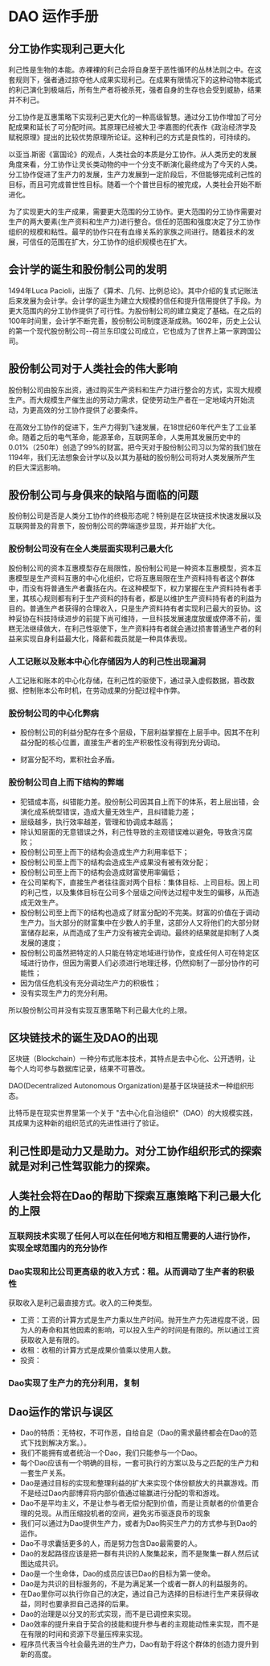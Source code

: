 # DAO 运作手册

## 分工协作实现利己更大化

利己性是生物的本能。赤裸裸的利己会将自身至于恶性循环的丛林法则之中。在这套规则下，强者通过掠夺他人成果实现利己。在成果有限情况下的这种动物本能式的利己演化到极端后，所有生产者将被杀死，强者自身的生存也会受到威胁，结果并不利己。

分工协作是互惠策略下实现利己更大化的一种高级智慧。通过分工协作增加了可分配成果和延长了可分配时间。其原理已经被大卫·李嘉图的代表作《政治经济学及赋税原理》提出的比较优势原理所论证。这种利己的方式是良性的，可持续的。

以亚当.斯密《富国论》的观点，人类社会的本质是分工协作。从人类历史的发展角度来看，分工协作让灵长类动物的中一个分支不断演化最终成为了今天的人类。分工协作促进了生产力的发展，生产力发展到一定阶段后，不但能够完成利己性的目标，而且可完成普世性目标。随着一个个普世目标的被完成，人类社会开始不断进化。

为了实现更大的生产成果，需要更大范围的分工协作。更大范围的分工协作需要对生产的两大要素{生产资料和生产力}进行整合。信任的范围和强度决定了分工协作组织的规模和粘性。最早的协作只在有血缘关系的家族之间进行。随着技术的发展，可信任的范围在扩大，分工协作的组织规模也在扩大。

## 会计学的诞生和股份制公司的发明

1494年Luca Pacioli，出版了《算术、几何、比例总论》。其中介绍的复式记账法后来发展为会计学。会计学的诞生为建立大规模的信任和提升信用提供了手段。为更大范围内的分工协作提供了可行性。为股份制公司的建立奠定了基础。在之后的100年时间里，会计学不断完善，股份制公司制度逐渐成熟。1602年，历史上公认的第一个现代股份制公司--荷兰东印度公司成立，它也成为了世界上第一家跨国公司。

## 股份制公司对于人类社会的伟大影响

股份制公司由股东出资，通过购买生产资料和生产力进行整合的方式，实现大规模生产。而大规模生产催生出的劳动力需求，促使劳动生产者在一定地域内开始流动，为更高效的分工协作提供了必要条件。

在高效分工协作的促进下，生产力得到飞速发展，在18世纪60年代产生了工业革命。随着之后的电气革命，能源革命，互联网革命，人类用其发展历史中的0.01%（250年）创造了99%的财富。把今天对于股份制公司习以为常的我们放在1194年，我们无法想象会计学以及以其为基础的股份制公司将对人类发展所产生的巨大深远影响。

## 股份制公司与身俱来的缺陷与面临的问题

股份制公司是否是人类分工协作的终极形态呢？特别是在区块链技术快速发展以及互联网普及的背景下，股份制公司的弊端逐步显现，并开始扩大化。

### 股份制公司没有在全人类层面实现利己最大化

股份制公司的资本互惠模型存在局限性，股份制公司是一种资本互惠模型，资本互惠模型是生产资料互惠的中心化组织，它将互惠局限在生产资料持有者这个群体中，而没有将普通生产者囊括在内。在这种模型下，权力掌握在生产资料持有者手里，其核心规则都有利于生产资料的持有者，都是以维护生产资料持有者的利益为目的。普通生产者获得的合理收入，只是生产资料持有者实现利己最大的妥协。这种妥协在科技持续进步的前提下尚可维持，一旦科技发展速度放缓或停滞不前，蛋糕无法继续做大，在利己性驱使下，生产资料持有者就会通过损害普通生产者的利益来实现自身利益最大化，降薪和裁员就是一种具体表现。

### 人工记账以及账本中心化存储因为人的利己性出现漏洞

人工记账和账本的中心化存储，在利己性的驱使下，通过录入虚假数据，篡改数据、控制账本公布时机，在劳动成果的分配过程中作弊。
 
### 股份制公司的中心化弊病

- 股份制公司的利益分配存在多个层级，下层利益掌握在上层手中。因其不在利益分配的核心位置，直接生产者的生产积极性没有得到充分调动。

- 财富分配不均，累积社会矛盾。
 
### 股份制公司自上而下结构的弊端
 
- 犯错成本高，纠错能力差。股份制公司因其自上而下的体系，若上层出错，会演化成系统型错误，造成大量无效生产，且纠错能力差；
- 层级越多，执行效率越差，管理和协调成本越高；
- 除认知层面的无意错误之外，利己性导致的主观错误难以避免，导致贪污腐败；
- 股份制公司至上而下的结构会造成生产力利用率低下；
- 股份制公司至上而下的结构会造成生产成果没有被有效分配；
- 股份制公司至上而下的结构会造成财富使用率偏低；
- 在公司架构下，直接生产者往往面对两个目标：集体目标、上司目标。因上司的利己性，以及集体目标在公司多个层级之间传达过程中发生的偏移，从而造成无效生产。
- 股份制公司至上而下的结构也造成了财富分配的不完美。财富的价值在于调动生产力。当大部分的财富集中在少数人的手里，这部分人又将他们的大部分财富储存起来，从而造成了生产力没有被完全调动。最终的结果就是抑制了人类发展的速度；
- 股份制公司虽然把特定的人只能在特定地域进行协作，变成任何人可在特定区域进行协作，但因为需要人们必须进行地理迁移，仍然抑制了一部分协作的可能性；
- 因为信任危机没有充分调动生产力的积极性；
- 没有实现生产力的充分利用。

所以股份制公司并没有实现互惠策略下利己最大化的上限。

## 区块链技术的诞生及DAO的出现

区块链（Blockchain）一种分布式账本技术，其特点是去中心化、公开透明，让每个人均可参与数据库记录，结果不可篡改。

DAO(Decentralized Autonomous Organization)是基于区块链技术一种组织形态。

比特币是在现实世界里第一个关于 "去中心化自治组织"（DAO）的大规模实践，其成果为这种新的组织范式的先进性进行了验证。


## 利己性即是动力又是助力。对分工协作组织形式的探索就是对利己性驾驭能力的探索。

## 人类社会将在Dao的帮助下探索互惠策略下利己最大化的上限


### 互联网技术实现了任何人可以在任何地方和相互需要的人进行协作，实现全球范围内的充分协作
### Dao实现和比公司更高级的收入方式：租。从而调动了生产者的积极性
 获取收入是利己最直接方式。收入的三种类型。
 - 工资：工资的计算方式是生产力乘以生产时间。抛开生产力先进程度不说，因为人的寿命和其他因素的影响，可以投入生产的时间是有限的。所以通过工资获取收入是有限的。
 - 收租：收租的计算方式是成果价值乘以使用人数。
 - 投资：
### Dao实现了生产力的充分利用，复制


## Dao运作的常识与误区

- Dao的特质：无特权，不可作恶，自给自足（Dao的需求最终都会在Dao的范式下找到解决方案。）。
- 我们不能拥有或者统治一个Dao，我们只能参与一个Dao。
- 每个Dao应该有一个明确的目标，一套可执行的方案以及与之匹配的生产力和一套生产关系。
- Dao是通过目标的实现和整理利益的扩大来实现个体份额放大的共赢游戏。而不是经过Dao内部博弈将内部价值通过输赢进行分配的零和游戏。
- Dao不是平均主义，不是让参与者无偿分配到价值，而是让贡献者的价值更合理的兑现。从而压缩投机者的空间，避免劣币驱逐良币的现象
- 我们可以通过为Dao提供生产力，或者为Dao购买生产力的方式参与到Dao的运作。
- Dao不寻求囊括更多的人，而是努力包含Dao最需要的人。
- Dao的发起路径应该是把一群有共识的人聚集起来，而不是聚集一群人然后试图达成共识。
- Dao是一个生命体，Dao的成员应该已Dao的目标为第一使命。
- Dao是为共识的目标服务的，不是为满足某一个或者一群人的利益服务的。
- 在Dao里你可以执行你自己的决定，通过自己为选择的目标进行生产来获得收益，同时也要承担自己选择的后果。
- Dao的治理是以分叉的形式实现，而不是已调控来实现。
- Dao效率的提升来自于契合的技能和提升参与者的主观能动性来实现，而不是在有限的时间和资源下尽量压榨来实现。
- 程序员代表当今社会最先进的生产力，Dao有助于将这个群体的创造力提升到新的高度。

